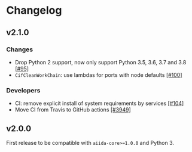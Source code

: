 # Changelog


## v2.1.0

### Changes
- Drop Python 2 support, now only support Python 3.5, 3.6, 3.7 and 3.8 [[#95]](https://github.com/aiidateam/aiida-core/pull/95)
- `CifCleanWorkChain`: use lambdas for ports with node defaults [[#100]](https://github.com/aiidateam/aiida-core/pull/100)

### Developers
- CI: remove explicit install of system requirements by services [[#104]](https://github.com/aiidateam/aiida-core/pull/104)
- Move CI from Travis to GitHub actions [[#3949]](https://github.com/aiidateam/aiida-core/pull/3949)


## v2.0.0

First release to be compatible with `aiida-core>=1.0.0` and Python 3.
